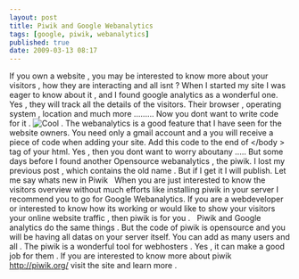 ```yaml
---
layout: post
title: Piwik and Google Webanalytics
tags: [google, piwik, webanalytics]
published: true
date: 2009-03-13 08:17
---
```

If you own a website , you may be interested to know more about your visitors , how they are interacting and all isnt ? When I started my site I was eager to know about it , and I found google analytics as a wonderful one. Yes , they will track all the details of the visitors. Their browser , operating system , location and much more .........  Now you dont want to write code for it . ![Cool](plugins/editors/tinymce/jscripts/tiny_mce/plugins/emotions/images/smiley-cool.gif "Cool") . The webanalytics is a good feature that I have seen for the website owners. You need only a gmail account and a you will receive a piece of code when adding your site. Add this code to the end of </body \> tag of your html. Yes , then you dont want to worry aboutany .....  But some days before I found another Opensource webanalytics , the piwik. I lost my previous post , which contains the old name . But if I get it I will publish. Let me say whats new in Piwik     When you are just interested to know the visitors overview without much efforts like installing piwik in your server I recommend you to go for Google Webanalytics. If you are a webdeveloper or interested to know how its working or would like to show your visitors your online website traffic , then piwik is for you .    Piwik and Google analytics do the same things . But the code of piwik is opensource and you will be having all datas on your server itself. You can add as many users and all . The piwik is a wonderful tool for webhosters . Yes , it can make a good job for them . If you are interested to know more about piwik http://piwik.org/ visit the site and learn more .      
